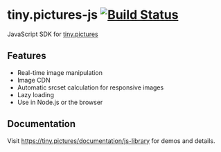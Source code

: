 # tiny.pictures-js  [![Build Status](https://travis-ci.org/erkstruwe/tiny.pictures-js.svg?branch=master)](https://travis-ci.org/erkstruwe/tiny.pictures-js)
JavaScript SDK for [tiny.pictures](https://tiny.pictures/)

## Features
* Real-time image manipulation
* Image CDN
* Automatic srcset calculation for responsive images
* Lazy loading
* Use in Node.js or the browser

## Documentation
Visit https://tiny.pictures/documentation/js-library for demos and details.
